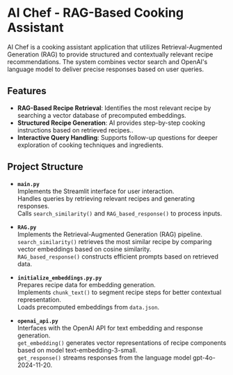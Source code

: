 # AI Chef - RAG-Based Cooking Assistant

AI Chef is a cooking assistant application that utilizes Retrieval-Augmented Generation (RAG) to provide structured and contextually relevant recipe recommendations. The system combines vector search and OpenAI's language model to deliver precise responses based on user queries.

## Features

- **RAG-Based Recipe Retrieval**: Identifies the most relevant recipe by searching a vector database of precomputed embeddings.
- **Structured Recipe Generation**: AI provides step-by-step cooking instructions based on retrieved recipes..
- **Interactive Query Handling**: Supports follow-up questions for deeper exploration of cooking techniques and ingredients.

## Project Structure

- **`main.py`**  
  Implements the Streamlit interface for user interaction.  
  Handles queries by retrieving relevant recipes and generating responses.  
  Calls `search_similarity()` and `RAG_based_response()` to process inputs.

- **`RAG.py`**  
  Implements the Retrieval-Augmented Generation (RAG) pipeline.  
  `search_similarity()` retrieves the most similar recipe by comparing vector embeddings based on cosine similarity.  
  `RAG_based_response()` constructs efficient prompts based on retrieved data.

- **`initialize_embeddings.py.py`**  
  Prepares recipe data for embedding generation.  
  Implements `chunk_text()` to segment recipe steps for better contextual representation.  
  Loads precomputed embeddings from `data.json`.

- **`openai_api.py`**  
  Interfaces with the OpenAI API for text embedding and response generation.  
  `get_embedding()` generates vector representations of recipe components based on model text-embedding-3-small.  
  `get_response()` streams responses from the language model gpt-4o-2024-11-20.
